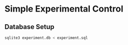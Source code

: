 # Simple Experimental Control


## Database Setup

```bash
sqlite3 experiment.db < experiment.sql
```
